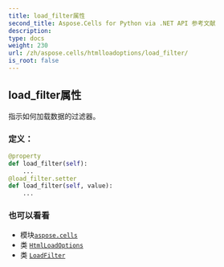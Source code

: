```yaml
---
title: load_filter属性
second_title: Aspose.Cells for Python via .NET API 参考文献
description:
type: docs
weight: 230
url: /zh/aspose.cells/htmlloadoptions/load_filter/
is_root: false
---
```

## load_filter属性

指示如何加载数据的过滤器。
### 定义：
```python
@property
def load_filter(self):
    ...
@load_filter.setter
def load_filter(self, value):
    ...
```

### 也可以看看
* 模块[`aspose.cells`](../../)
* 类 [`HtmlLoadOptions`](/cells/python-net/zh/aspose.cells/htmlloadoptions)
* 类 [`LoadFilter`](/cells/python-net/zh/aspose.cells/loadfilter)

